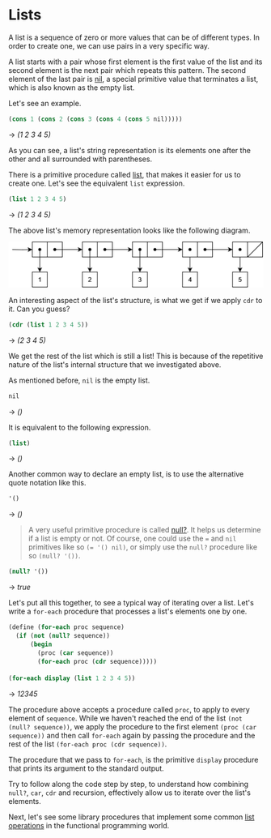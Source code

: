 ﻿# Lists
A list is a sequence of zero or more values that can be of different types.
In order to create one, we can use pairs in a very specific way.

A list starts with a pair whose first element is the first value of the list and its second element
is the next pair which repeats this pattern. The second element of the last pair is [nil](../primitives/nil.md),
a special primitive value that terminates a list, which is also known as the empty list.

Let's see an example.

```scheme
(cons 1 (cons 2 (cons 3 (cons 4 (cons 5 nil)))))
```
-> *(1 2 3 4 5)*

As you can see, a list's string representation is its elements one after the other and all
surrounded with parentheses.

There is a primitive procedure called [list](../primitives/list.md), that makes it easier for us to create one.
Let's see the equivalent `list` expression.

```scheme
(list 1 2 3 4 5)
```
-> *(1 2 3 4 5)*

The above list's memory representation looks like the following diagram.

![list](img/list.png)

An interesting aspect of the list's structure, is what we get if we apply `cdr` to it. Can you guess?

```scheme
(cdr (list 1 2 3 4 5))
```
-> *(2 3 4 5)*

We get the rest of the list which is still a list! This is because of the repetitive nature of the list's
internal structure that we investigated above.

As mentioned before, `nil` is the empty list.

```scheme
nil
```
-> *()*

It is equivalent to the following expression.

```scheme
(list)
```
-> *()*

Another common way to declare an empty list, is to use the alternative quote notation like this.

```scheme
'()
```
-> *()*

> A very useful primitive procedure is called [null?](../primitives/is-null.md). It helps us determine if a list is empty or not.
Of course, one could use the `=` and `nil` primitives like so `(= '() nil)`, or simply use the
`null?` procedure like so `(null? '())`.

```scheme
(null? '())
```
-> *true*

Let's put all this together, to see a typical way of iterating over a list.
Let's write a `for-each` procedure that processes a list's elements
one by one.

```scheme
(define (for-each proc sequence)
  (if (not (null? sequence))
      (begin 
        (proc (car sequence))
        (for-each proc (cdr sequence)))))

(for-each display (list 1 2 3 4 5))
```
-> *12345*

The procedure above accepts a procedure called `proc`, to apply to every element of `sequence`.
While we haven't reached the end of the list `(not (null? sequence))`, we apply the procedure to the
first element `(proc (car sequence))` and then call `for-each` again by passing the procedure and the rest of the list
`(for-each proc (cdr sequence))`.

The procedure that we pass to `for-each`, is the primitive
`display` procedure that prints its argument to the standard output.

Try to follow along the code step by step, to understand how combining `null?`, `car`, `cdr` and
recursion, effectively allow us to iterate over the list's elements.

Next, let's see some library procedures that implement some common [list operations](list-operations.md)
in the functional programming world.
